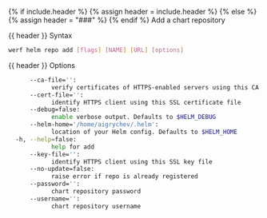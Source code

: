 {% if include.header %}
{% assign header = include.header %}
{% else %}
{% assign header = "###" %}
{% endif %}
Add a chart repository

{{ header }} Syntax

```bash
werf helm repo add [flags] [NAME] [URL] [options]
```

{{ header }} Options

```bash
      --ca-file='':
            verify certificates of HTTPS-enabled servers using this CA bundle
      --cert-file='':
            identify HTTPS client using this SSL certificate file
      --debug=false:
            enable verbose output. Defaults to $HELM_DEBUG
      --helm-home='/home/aigrychev/.helm':
            location of your Helm config. Defaults to $HELM_HOME
  -h, --help=false:
            help for add
      --key-file='':
            identify HTTPS client using this SSL key file
      --no-update=false:
            raise error if repo is already registered
      --password='':
            chart repository password
      --username='':
            chart repository username
```

